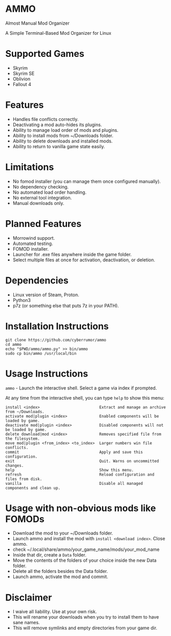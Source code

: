 # AMMO
Almost Manual Mod Organizer

A Simple Terminal-Based Mod Organizer for Linux

# Supported Games
- Skyrim
- Skyrim SE
- Oblivion
- Fallout 4

# Features
- Handles file conflicts correctly.
- Deactivating a mod auto-hides its plugins.
- Ability to manage load order of mods and plugins.
- Ability to install mods from ~/Downloads folder.
- Ability to delete downloads and installed mods.
- Ability to return to vanilla game state easily.

# Limitations
- No fomod installer (you can manage them once configured manually).
- No dependency checking.
- No automated load order handling.
- No external tool integration.
- Manual downloads only.

# Planned Features
- Morrowind support.
- Automated testing.
- FOMOD installer.
- Launcher for .exe files anywhere inside the game folder.
- Select multiple files at once for activation, deactivation, or deletion.

# Dependencies
- Linux version of Steam, Proton.
- Python3
- p7z (or something else that puts 7z in your PATH).

# Installation Instructions
```
git clone https://github.com/cyberrumor/ammo
cd ammo
echo "$PWD/ammo/ammo.py" >> bin/ammo
sudo cp bin/ammo /usr/local/bin
```

# Usage Instructions

`ammo` - Launch the interactive shell. Select a game via index if prompted.

At any time from the interactive shell, you can type `help` to show this menu:

```
install <index>                          Extract and manage an archive from ~/Downloads.
activate mod|plugin <index>              Enabled components will be loaded by game.
deactivate mod|plugin <index>            Disabled components will not be loaded by game.
delete download|mod <index>              Removes specified file from the filesystem.
move mod|plugin <from_index> <to_index>  Larger numbers win file conflicts.
commit                                   Apply and save this configuration.
exit                                     Quit. Warns on uncommitted changes.
help                                     Show this menu.
refresh                                  Reload configuration and files from disk.
vanilla                                  Disable all managed components and clean up.
```

# Usage with non-obvious mods like FOMODs
- Download the mod to your ~/Downloads folder.
- Launch ammo and install the mod with `install <download index>`. Close ammo.
- check ~/.local/share/ammo/your_game_name/mods/your_mod_name
- Inside that dir, create a `Data` folder.
- Move the contents of the folders of your choice inside the new Data folder.
- Delete all the folders besides the Data folder.
- Launch ammo, activate the mod and commit.

# Disclaimer
- I waive all liability. Use at your own risk.
- This will rename your downloads when you try to install them to have sane names.
- This will remove symlinks and empty directories from your game dir.


